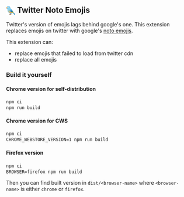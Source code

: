 ## <img style="width: 1.2em; vertical-align: -20%" src="https://raw.githubusercontent.com/googlefonts/noto-emoji/546287c772cd64dd2a7350a0727bd68c2e4cf759/svg/emoji_u1f426.svg" alt="bird" /> Twitter Noto Emojis

Twitter's version of emojis lags behind google's one. This extension replaces emojis on twitter with google's [noto emojis](https://github.com/googlefonts/noto-emoji).

This extension can:
- replace emojis that failed to load from twitter cdn
- replace all emojis

### Build it yourself

#### Chrome version for self-distribution
```
npm ci
npm run build
```

#### Chrome version for CWS
```
npm ci
CHROME_WEBSTORE_VERSION=1 npm run build
```

#### Firefox version

```
npm ci
BROWSER=firefox npm run build
```

Then you can find built version in `dist/<browser-name>` where `<browser-name>` is either `chrome` or `firefox`.
